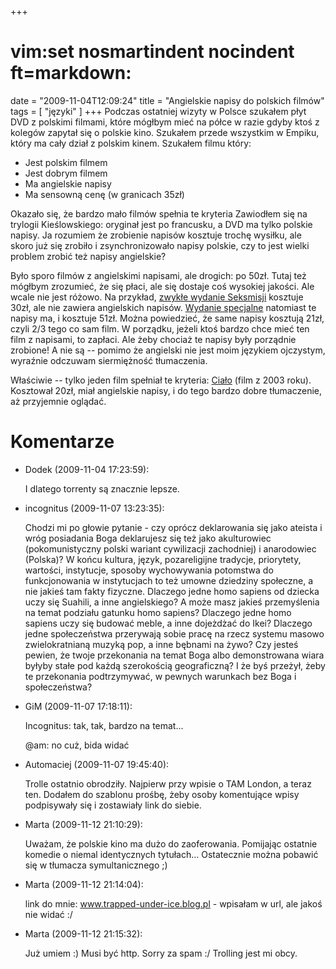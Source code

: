 +++
# vim:set nosmartindent nocindent ft=markdown:
date = "2009-11-04T12:09:24"
title = "Angielskie napisy do polskich filmów"
tags = [ "języki" ]
+++
Podczas ostatniej wizyty w Polsce szukałem płyt DVD z polskimi filmami, które
mógłbym mieć na półce w razie gdyby ktoś z kolegów zapytał się o polskie kino.
Szukałem przede wszystkim w Empiku, który ma cały dział z polskim kinem.
Szukałem filmu który:

  * Jest polskim filmem
  * Jest dobrym filmem
  * Ma angielskie napisy
  * Ma sensowną cenę (w granicach 35zł)

Okazało się, że bardzo mało filmów spełnia te kryteria Zawiodłem się na
trylogii Kieślowskiego: oryginał jest po francusku, a DVD ma tylko polskie
napisy. Ja rozumiem że zrobienie napisów kosztuje trochę wysiłku, ale skoro
już się zrobiło i zsynchronizowało napisy polskie, czy to jest wielki problem
zrobić też napisy angielskie?

Było sporo filmów z angielskimi napisami, ale drogich: po 50zł. Tutaj też
mógłbym zrozumieć, że się płaci, ale się dostaje coś wysokiej jakości. Ale wcale
nie jest różowo. Na przykład, [zwykłe wydanie
Seksmisji](http://merlin.pl/Seksmisja_Juliusz-Machulski/browse/product/2,378312.html)
kosztuje 30zł, ale nie zawiera angielskich napisów. [Wydanie
specjalne](http://merlin.pl/Seksmisja-wydanie-specjalne_Jerzy-Machulski/browse/product/2,627602.html)
natomiast te napisy ma, i kosztuje 51zł. Można powiedzieć, że same napisy
kosztują 21zł, czyli 2/3 tego co sam film. W porządku, jeżeli ktoś bardzo chce
mieć ten film z napisami, to zapłaci. Ale żeby chociaż te napisy były porządnie
zrobione! A nie są -- pomimo że angielski nie jest moim językiem ojczystym,
wyraźnie odczuwam siermiężność tłumaczenia.

Właściwie -- tylko jeden film spełniał te kryteria:
[Ciało](http://www.empik.com/cialo-film,126860,p) (film z 2003 roku).
Kosztował 20zł, miał angielskie napisy, i do tego bardzo dobre tłumaczenie, aż
przyjemnie oglądać.

# Komentarze

* Dodek (2009-11-04 17:23:59): <p>I dlatego torrenty są znacznie lepsze.</p>
* incognitus (2009-11-07 13:23:35): <p>Chodzi mi po głowie pytanie - czy oprócz
  deklarowania się jako ateista i wróg posiadania Boga deklarujesz się też jako
  akulturowiec (pokomunistyczny polski wariant cywilizacji zachodniej) i
  anarodowiec (Polska)? W końcu kultura, język, pozareligijne tradycje,
  priorytety, wartości, instytucje, sposoby wychowywania potomstwa do
  funkcjonowania w instytucjach to też umowne dziedziny społeczne, a nie jakieś
  tam fakty fizyczne. Dlaczego jedne homo sapiens od dziecka uczy się Suahili, a
  inne angielskiego? A może masz jakieś przemyślenia na temat podziału gatunku
  homo sapiens? Dlaczego jedne homo sapiens uczy się budować meble, a inne
  dojeżdżać do Ikei? Dlaczego jedne społeczeństwa przerywają sobie pracę na
  rzecz systemu masowo zwielokratnianą muzyką pop, a inne bębnami na żywo? Czy
  jesteś pewien, że twoje przekonania na temat Boga albo demonstrowana wiara
  byłyby stałe pod każdą szerokością geograficzną? I że byś przeżył, żeby te
  przekonania podtrzymywać, w pewnych warunkach bez Boga i społeczeństwa?</p>
* GiM (2009-11-07 17:18:11): <p>Incognitus: tak, tak, bardzo na temat...</p>
  <p>@am: no cuż, bida widać</p>
* Automaciej (2009-11-07 19:45:40): <p>Trolle ostatnio obrodziły.  Najpierw przy
  wpisie o TAM London, a teraz ten. Dodałem do szablonu prośbę, żeby osoby
  komentujące wpisy podpisywały się i zostawiały link do siebie.</p>
* Marta (2009-11-12 21:10:29): <p>Uważam, że polskie kino ma dużo do
  zaoferowania. Pomijając ostatnie komedie o niemal identycznych tytułach...
  Ostatecznie można pobawić się w tłumacza symultanicznego ;)</p>
* Marta (2009-11-12 21:14:04): <p>link do mnie: www.trapped-under-ice.blog.pl -
  wpisałam w url, ale jakoś nie widać :/</p>
* Marta (2009-11-12 21:15:32): <p>Już umiem :) Musi być http. Sorry za spam :/
  Trolling jest mi obcy.</p>
